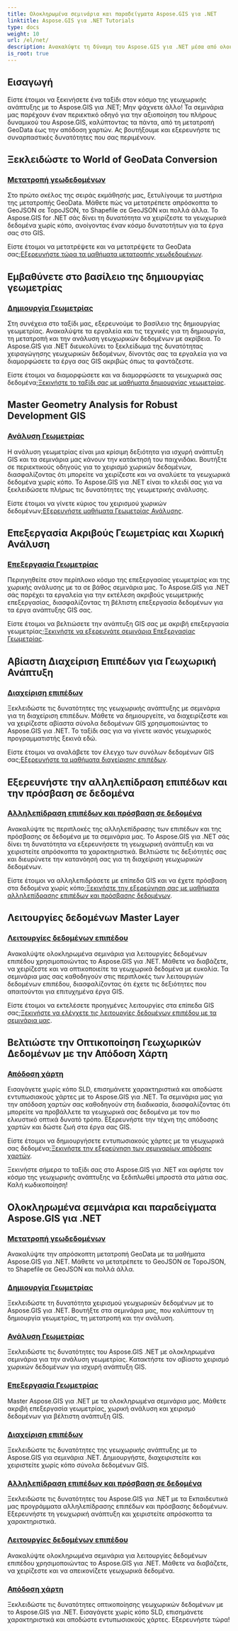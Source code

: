 ```yaml
---
title: Ολοκληρωμένα σεμινάρια και παραδείγματα Aspose.GIS για .NET
linktitle: Aspose.GIS για .NET Tutorials
type: docs
weight: 10
url: /el/net/
description: Ανακαλύψτε τη δύναμη του Aspose.GIS για .NET μέσα από ολοκληρωμένα σεμινάρια. Κύρια μετατροπή GeoData, δημιουργία γεωμετρίας, ανάλυση, διαχείριση επιπέδων και πολλά άλλα.
is_root: true
---
```


## Εισαγωγή

Είστε έτοιμοι να ξεκινήσετε ένα ταξίδι στον κόσμο της γεωχωρικής ανάπτυξης με το Aspose.GIS για .NET; Μην ψάχνετε άλλο! Τα σεμινάρια μας παρέχουν έναν περιεκτικό οδηγό για την αξιοποίηση του πλήρους δυναμικού του Aspose.GIS, καλύπτοντας τα πάντα, από τη μετατροπή GeoData έως την απόδοση χαρτών. Ας βουτήξουμε και εξερευνήστε τις συναρπαστικές δυνατότητες που σας περιμένουν.

## Ξεκλειδώστε το World of GeoData Conversion

### [Μετατροπή γεωδεδομένων](./geo-data-conversion/)

Στο πρώτο σκέλος της σειράς εκμάθησής μας, ξετυλίγουμε τα μυστήρια της μετατροπής GeoData. Μάθετε πώς να μετατρέπετε απρόσκοπτα το GeoJSON σε TopoJSON, το Shapefile σε GeoJSON και πολλά άλλα. Το Aspose.GIS for .NET σάς δίνει τη δυνατότητα να χειρίζεστε τα γεωχωρικά δεδομένα χωρίς κόπο, ανοίγοντας έναν κόσμο δυνατοτήτων για τα έργα σας στο GIS.

 Είστε έτοιμοι να μετατρέψετε και να μετατρέψετε τα GeoData σας;[Εξερευνήστε τώρα τα μαθήματα μετατροπής γεωδεδομένων](./geo-data-conversion/).

## Εμβαθύνετε στο βασίλειο της δημιουργίας γεωμετρίας

### [Δημιουργία Γεωμετρίας](./geometry-creation/)

Στη συνέχεια στο ταξίδι μας, εξερευνούμε το βασίλειο της δημιουργίας γεωμετρίας. Ανακαλύψτε τα εργαλεία και τις τεχνικές για τη δημιουργία, τη μετατροπή και την ανάλυση γεωχωρικών δεδομένων με ακρίβεια. Το Aspose.GIS για .NET διευκολύνει το ξεκλείδωμα της δυνατότητας χειραγώγησης γεωχωρικών δεδομένων, δίνοντάς σας τα εργαλεία για να διαμορφώσετε τα έργα σας GIS ακριβώς όπως τα φαντάζεστε.

 Είστε έτοιμοι να διαμορφώσετε και να διαμορφώσετε τα γεωχωρικά σας δεδομένα;[Ξεκινήστε το ταξίδι σας με μαθήματα δημιουργίας γεωμετρίας](./geometry-creation/).

## Master Geometry Analysis for Robust Development GIS

### [Ανάλυση Γεωμετρίας](./geometry-analysis/)

Η ανάλυση γεωμετρίας είναι μια κρίσιμη δεξιότητα για ισχυρή ανάπτυξη GIS και τα σεμινάρια μας κάνουν την κατάκτησή του παιχνιδάκι. Βουτήξτε σε περιεκτικούς οδηγούς για το χειρισμό χωρικών δεδομένων, διασφαλίζοντας ότι μπορείτε να χειρίζεστε και να αναλύετε τα γεωχωρικά δεδομένα χωρίς κόπο. Το Aspose.GIS για .NET είναι το κλειδί σας για να ξεκλειδώσετε πλήρως τις δυνατότητες της γεωμετρικής ανάλυσης.

 Είστε έτοιμοι να γίνετε κύριος του χειρισμού χωρικών δεδομένων;[Εξερευνήστε μαθήματα Γεωμετρίας Ανάλυσης](./geometry-analysis/).

## Επεξεργασία Ακριβούς Γεωμετρίας και Χωρική Ανάλυση

### [Επεξεργασία Γεωμετρίας](./geometry-processing/)

Περιηγηθείτε στον περίπλοκο κόσμο της επεξεργασίας γεωμετρίας και της χωρικής ανάλυσης με τα σε βάθος σεμινάρια μας. Το Aspose.GIS για .NET σάς παρέχει τα εργαλεία για την εκτέλεση ακριβούς γεωμετρικής επεξεργασίας, διασφαλίζοντας τη βέλτιστη επεξεργασία δεδομένων για τα έργα ανάπτυξης GIS σας.

 Είστε έτοιμοι να βελτιώσετε την ανάπτυξη GIS σας με ακριβή επεξεργασία γεωμετρίας;[Ξεκινήστε να εξερευνάτε σεμινάρια Επεξεργασίας Γεωμετρίας](./geometry-processing/).

## Αβίαστη Διαχείριση Επιπέδων για Γεωχωρική Ανάπτυξη

### [Διαχείριση επιπέδων](./layer-management/)

Ξεκλειδώστε τις δυνατότητες της γεωχωρικής ανάπτυξης με σεμινάρια για τη διαχείριση επιπέδων. Μάθετε να δημιουργείτε, να διαχειρίζεστε και να χειρίζεστε αβίαστα σύνολα δεδομένων GIS χρησιμοποιώντας το Aspose.GIS για .NET. Το ταξίδι σας για να γίνετε ικανός γεωχωρικός προγραμματιστής ξεκινά εδώ.

 Είστε έτοιμοι να αναλάβετε τον έλεγχο των συνόλων δεδομένων GIS σας;[Εξερευνήστε τα μαθήματα διαχείρισης επιπέδων](./layer-management/).

## Εξερευνήστε την αλληλεπίδραση επιπέδων και την πρόσβαση σε δεδομένα

### [Αλληλεπίδραση επιπέδων και πρόσβαση σε δεδομένα](./layer-interaction-and-data-access/)

Ανακαλύψτε τις περιπλοκές της αλληλεπίδρασης των επιπέδων και της πρόσβασης σε δεδομένα με τα σεμινάρια μας. Το Aspose.GIS για .NET σάς δίνει τη δυνατότητα να εξερευνήσετε τη γεωχωρική ανάπτυξη και να χειριστείτε απρόσκοπτα τα χαρακτηριστικά. Βελτιώστε τις δεξιότητές σας και διευρύνετε την κατανόησή σας για τη διαχείριση γεωχωρικών δεδομένων.

 Είστε έτοιμοι να αλληλεπιδράσετε με επίπεδα GIS και να έχετε πρόσβαση στα δεδομένα χωρίς κόπο;[Ξεκινήστε την εξερεύνηση σας με μαθήματα αλληλεπίδρασης επιπέδων και πρόσβασης δεδομένων](./layer-interaction-and-data-access/).

## Λειτουργίες δεδομένων Master Layer

### [Λειτουργίες δεδομένων επιπέδου](./layer-data-operations/)

Ανακαλύψτε ολοκληρωμένα σεμινάρια για λειτουργίες δεδομένων επιπέδου χρησιμοποιώντας το Aspose.GIS για .NET. Μάθετε να διαβάζετε, να χειρίζεστε και να οπτικοποιείτε τα γεωχωρικά δεδομένα με ευκολία. Τα σεμινάρια μας σας καθοδηγούν στις περιπλοκές των λειτουργιών δεδομένων επιπέδου, διασφαλίζοντας ότι έχετε τις δεξιότητες που απαιτούνται για επιτυχημένα έργα GIS.

 Είστε έτοιμοι να εκτελέσετε προηγμένες λειτουργίες στα επίπεδα GIS σας;[Ξεκινήστε να ελέγχετε τις λειτουργίες δεδομένων επιπέδου με τα σεμινάρια μας](./layer-data-operations/).

## Βελτιώστε την Οπτικοποίηση Γεωχωρικών Δεδομένων με την Απόδοση Χάρτη

### [Απόδοση χάρτη](./map-rendering/)

Εισαγάγετε χωρίς κόπο SLD, επισημάνετε χαρακτηριστικά και αποδώστε εντυπωσιακούς χάρτες με το Aspose.GIS για .NET. Τα σεμινάρια μας για την απόδοση χαρτών σας καθοδηγούν στη διαδικασία, διασφαλίζοντας ότι μπορείτε να προβάλλετε τα γεωχωρικά σας δεδομένα με τον πιο ελκυστικό οπτικά δυνατό τρόπο. Εξερευνήστε την τέχνη της απόδοσης χαρτών και δώστε ζωή στα έργα σας GIS.

 Είστε έτοιμοι να δημιουργήσετε εντυπωσιακούς χάρτες με τα γεωχωρικά σας δεδομένα;[Ξεκινήστε την εξερεύνηση των σεμιναρίων απόδοσης χαρτών](./map-rendering/).

Ξεκινήστε σήμερα το ταξίδι σας στο Aspose.GIS για .NET και αφήστε τον κόσμο της γεωχωρικής ανάπτυξης να ξεδιπλωθεί μπροστά στα μάτια σας. Καλή κωδικοποίηση!
## Ολοκληρωμένα σεμινάρια και παραδείγματα Aspose.GIS για .NET 
### [Μετατροπή γεωδεδομένων](./geo-data-conversion/)
Ανακαλύψτε την απρόσκοπτη μετατροπή GeoData με τα μαθήματα Aspose.GIS για .NET. Μάθετε να μετατρέπετε το GeoJSON σε TopoJSON, το Shapefile σε GeoJSON και πολλά άλλα.
### [Δημιουργία Γεωμετρίας](./geometry-creation/)
Ξεκλειδώστε τη δυνατότητα χειρισμού γεωχωρικών δεδομένων με το Aspose.GIS για .NET. Βουτήξτε στα σεμινάρια μας, που καλύπτουν τη δημιουργία γεωμετρίας, τη μετατροπή και την ανάλυση.
### [Ανάλυση Γεωμετρίας](./geometry-analysis/)
Ξεκλειδώστε τις δυνατότητες του Aspose.GIS .NET με ολοκληρωμένα σεμινάρια για την ανάλυση γεωμετρίας. Κατακτήστε τον αβίαστο χειρισμό χωρικών δεδομένων για ισχυρή ανάπτυξη GIS.
### [Επεξεργασία Γεωμετρίας](./geometry-processing/)
Master Aspose.GIS για .NET με τα ολοκληρωμένα σεμινάρια μας. Μάθετε ακριβή επεξεργασία γεωμετρίας, χωρική ανάλυση και χειρισμό δεδομένων για βέλτιστη ανάπτυξη GIS.
### [Διαχείριση επιπέδων](./layer-management/)
Ξεκλειδώστε τις δυνατότητες της γεωχωρικής ανάπτυξης με το Aspose.GIS για σεμινάρια .NET. Δημιουργήστε, διαχειριστείτε και χειριστείτε χωρίς κόπο σύνολα δεδομένων GIS. 
### [Αλληλεπίδραση επιπέδων και πρόσβαση σε δεδομένα](./layer-interaction-and-data-access/)
Ξεκλειδώστε τις δυνατότητες του Aspose.GIS για .NET με τα Εκπαιδευτικά μας προγράμματα αλληλεπίδρασης επιπέδων και πρόσβασης δεδομένων. Εξερευνήστε τη γεωχωρική ανάπτυξη και χειριστείτε απρόσκοπτα τα χαρακτηριστικά.
### [Λειτουργίες δεδομένων επιπέδου](./layer-data-operations/)
Ανακαλύψτε ολοκληρωμένα σεμινάρια για λειτουργίες δεδομένων επιπέδου χρησιμοποιώντας το Aspose.GIS για .NET. Μάθετε να διαβάζετε, να χειρίζεστε και να απεικονίζετε γεωχωρικά δεδομένα.
### [Απόδοση χάρτη](./map-rendering/)
Ξεκλειδώστε τις δυνατότητες οπτικοποίησης γεωχωρικών δεδομένων με το Aspose.GIS για .NET. Εισαγάγετε χωρίς κόπο SLD, επισημάνετε χαρακτηριστικά και αποδώστε εντυπωσιακούς χάρτες. Εξερευνήστε τώρα!
